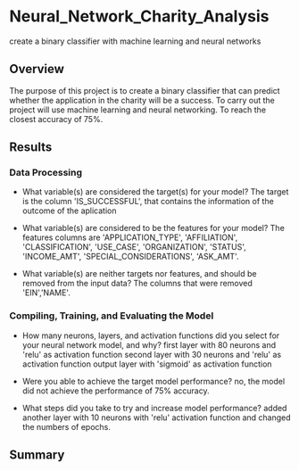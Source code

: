 # Neural_Network_Charity_Analysis
create a binary classifier with machine learning and neural networks

## Overview
The purpose of this project is to create a binary classifier that can predict whether 
the application in the charity will be a success. To carry out the project will use machine 
learning and neural networking. To reach the closest accuracy of 75%.

## Results 

### Data Processing 
- What variable(s) are considered the target(s) for your model?
The target is the column 'IS_SUCCESSFUL', that contains the information of the outcome 
of the aplication

- What variable(s) are considered to be the features for your model?
The features columns are 'APPLICATION_TYPE', 'AFFILIATION', 'CLASSIFICATION', 'USE_CASE', 
'ORGANIZATION', 'STATUS', 'INCOME_AMT', 'SPECIAL_CONSIDERATIONS', 'ASK_AMT'.

- What variable(s) are neither targets nor features, and should be removed from the input data?
The columns that were removed 'EIN','NAME'.

### Compiling, Training, and Evaluating the Model
- How many neurons, layers, and activation functions did you select for your neural network model, and why?
first layer with 80 neurons and 'relu' as activation function 
second layer with 30 neurons and 'relu' as activation function 
output layer with 'sigmoid' as activation function

- Were you able to achieve the target model performance?
no, the model did not achieve the performance of 75% accuracy. 

- What steps did you take to try and increase model performance?
added another layer with 10 neurons with 'relu' activation function and changed the numbers of epochs. 

## Summary 
